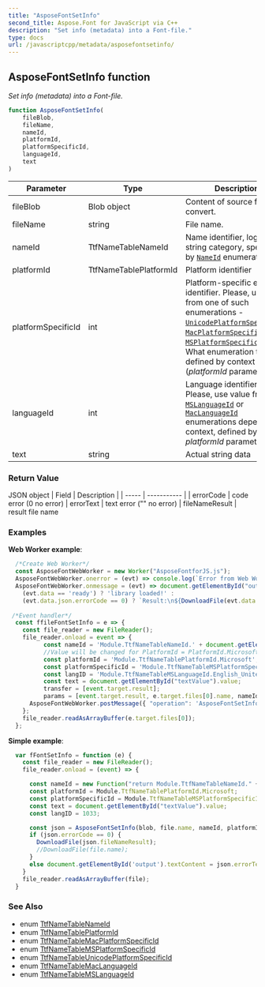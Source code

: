 ```yaml
---
title: "AsposeFontSetInfo"
second_title: Aspose.Font for JavaScript via C++
description: "Set info (metadata) into a Font-file."
type: docs
url: /javascriptcpp/metadata/asposefontsetinfo/
---
```

## AsposeFontSetInfo function

_Set info (metadata) into a Font-file._

```js
function AsposeFontSetInfo(
    fileBlob,
    fileName,
    nameId, 
    platformId, 
    platformSpecificId, 
    languageId, 
    text
)
```

| Parameter | Type | Description |
| --------- | ---- | ----------- |
| fileBlob | Blob object | Content of source font for convert. |
| fileName | string | File name. |
| nameId |  TtfNameTableNameId | Name identifier, logical string category, specified by [`NameId`](../../enumerations/ttfnametablenameid/) enumeration |
| platformId | TtfNameTablePlatformId | Platform identifier
| platformSpecificId | int | Platform-specific encoding identifier. Please, use value from one of such enumerations - [`UnicodePlatformSpecificId`](../../enumerations/ttfnametableunicodeplatformspecificid/), [`MacPlatformSpecificId`](../../ttfnametable.macplatformspecificid/), [`MSPlatformSpecificId`](../../enumerations/ttfnametablemsplatformspecificid/). What enumeration to use is defined by context (*platformId* parameter) |
| languageId | int | Language identifier. Please, use value from [`MSLanguageId`](../../enumerations/ttfnametablemslanguageid/) or [`MacLanguageId`](../../enumerations/ttfnametablemaclanguageid/) enumerations depend from context, defined by *platformId* parameter. |
| text | string | Actual string data 

### Return Value

JSON object 
| Field | Description |
| ----- | ----------- |
| errorCode | code error (0 no error)
| errorText | text error ("" no error)
| fileNameResult | result file name

### Examples

**Web Worker example**:
```js
  /*Create Web Worker*/
  const AsposeFontWebWorker = new Worker("AsposeFontforJS.js");
  AsposeFontWebWorker.onerror = (evt) => console.log(`Error from Web Worker: ${evt.message}`);
  AsposeFontWebWorker.onmessage = (evt) => document.getElementById("output").textContent =
    (evt.data == 'ready') ? 'library loaded!' :
    (evt.data.json.errorCode == 0) ? `Result:\n${DownloadFile(evt.data.json.fileNameResult, "font/ttf", evt.data.params[0])}` : `Error: ${evt.data.json.errorText}`;
 
 /*Event handler*/
  const ffileFontSetInfo = e => {
    const file_reader = new FileReader();
    file_reader.onload = event => {
          const nameId = 'Module.TtfNameTableNameId.' + document.getElementById("NameId").value;
          //Value will be changed for PlatformId = PlatformId.Microsoft, PlatformSpecificId = MSPlatformSpecificId.Unicode_BMP_UCS2 (1) and languageID = 1033 (English_United_States = 0x0409)
          const platformId = 'Module.TtfNameTablePlatformId.Microsoft';
          const platformSpecificId = 'Module.TtfNameTableMSPlatformSpecificId.Unicode_BMP_UCS2';
          const langID = 'Module.TtfNameTableMSLanguageId.English_United_States';
          const text = document.getElementById("textValue").value;
          transfer = [event.target.result];
          params = [event.target.result, e.target.files[0].name, nameId, platformId, platformSpecificId, langID, text];
      AsposeFontWebWorker.postMessage({ "operation": 'AsposeFontSetInfo', "params": params }, transfer);
    };
    file_reader.readAsArrayBuffer(e.target.files[0]);
  };
```
**Simple example**:
```js
  var fFontSetInfo = function (e) {
    const file_reader = new FileReader();
    file_reader.onload = (event) => {

      const nameId = new Function("return Module.TtfNameTableNameId." + document.getElementById("NameId").value)();
      const platformId = Module.TtfNameTablePlatformId.Microsoft;
      const platformSpecificId = Module.TtfNameTableMSPlatformSpecificId.Unicode_BMP_UCS2.value;
      const text = document.getElementById("textValue").value;
      const langID = 1033;

      const json = AsposeFontSetInfo(blob, file.name, nameId, platformId, platformSpecificId, langID, text);
      if (json.errorCode == 0) {
        DownloadFile(json.fileNameResult);
        //DownloadFile(file.name);
      }
      else document.getElementById('output').textContent = json.errorText;
    }
    file_reader.readAsArrayBuffer(file);
  }
```

### See Also

* enum [TtfNameTableNameId](../../enumerations/ttfnametablenameid/)
* enum [TtfNameTablePlatformId](../../enumerations/ttfnametableplatformid/)
* enum [TtfNameTableMacPlatformSpecificId](../../enumerations/ttfnametablemacplatformspecificid/)
* enum [TtfNameTableMSPlatformSpecificId](../../enumerations/ttfnametablemsplatformspecificid/)
* enum [TtfNameTableUnicodePlatformSpecificId](../../enumerations/ttfnametableunicodeplatformspecificid/)
* enum [TtfNameTableMacLanguageId](../../enumerations/ttfnametablemaclanguageid/)
* enum [TtfNameTableMSLanguageId](../../enumerations/ttfnametablemslanguageid/)
